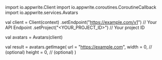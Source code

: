import io.appwrite.Client
import io.appwrite.coroutines.CoroutineCallback
import io.appwrite.services.Avatars

val client = Client(context)
    .setEndpoint("https://example.com/v1") // Your API Endpoint
    .setProject("<YOUR_PROJECT_ID>") // Your project ID

val avatars = Avatars(client)

val result = avatars.getImage(
    url = "https://example.com", 
    width = 0, // (optional)
    height = 0, // (optional)
)